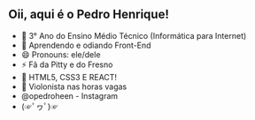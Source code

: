 ## Oii, aqui é o Pedro Henrique!

- 🔭 3° Ano do Ensino Médio Técnico (Informática para Internet)
- 🌱 Aprendendo e odiando Front-End
- 😄 Pronouns: ele/dele
- ⚡ Fã da Pitty e do Fresno
- 💎 HTML5, CSS3 E REACT!
- 🎸 Violonista nas horas vagas
- @opedroheen - Instagram
- (☞ﾟヮﾟ)☞

